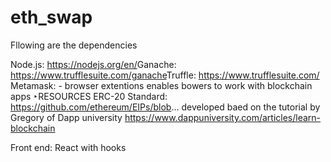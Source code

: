 # eth_swap

Fllowing are the dependencies

Node.js: https://nodejs.org/en/​
Ganache: https://www.trufflesuite.com/ganache​
Truffle: https://www.trufflesuite.com/​
Metamask: - browser extentions enables bowers to work with blockchain apps
‣RESOURCES
ERC-20 Standard: https://github.com/ethereum/EIPs/blob...
developed baed on the tutorial by Gregory of Dapp university 
https://www.dappuniversity.com/articles/learn-blockchain

Front end: React with hooks
